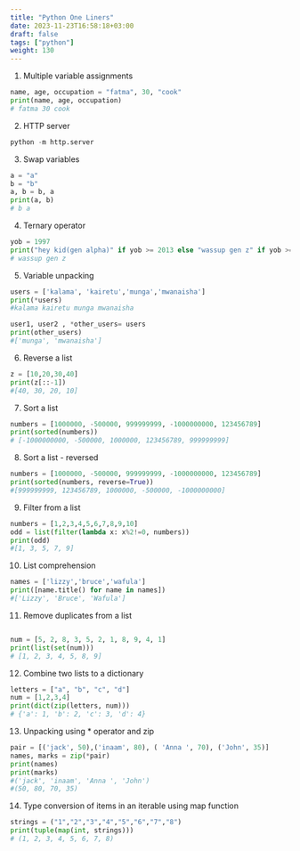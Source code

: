 ```yaml
---
title: "Python One Liners"
date: 2023-11-23T16:58:18+03:00
draft: false
tags: ["python"]
weight: 130
---
```


1. Multiple variable assignments

```python
name, age, occupation = "fatma", 30, "cook"
print(name, age, occupation)
# fatma 30 cook

```

2. HTTP server

```python
python -m http.server
```

3. Swap variables

```python
a = "a"
b = "b"
a, b = b, a
print(a, b)
# b a
```

4. Ternary operator

```python
yob = 1997
print("hey kid(gen alpha)" if yob >= 2013 else "wassup gen z" if yob >= 1995 else"hello future grandma(millennials)" if yob >= 1980 else "hey grandma(gen x)" if yob >= 1965 else "hello ancestor (baby boomer)")
# wassup gen z

```

5. Variable unpacking

```python
users = ['kalama', 'kairetu','munga','mwanaisha']
print(*users)
#kalama kairetu munga mwanaisha

user1, user2 , *other_users= users
print(other_users)
#['munga', 'mwanaisha']

```

6. Reverse a list

```python
z = [10,20,30,40]
print(z[::-1])
#[40, 30, 20, 10]


```

7. Sort a list

```python
numbers = [1000000, -500000, 999999999, -1000000000, 123456789]
print(sorted(numbers))
# [-1000000000, -500000, 1000000, 123456789, 999999999]
```

8. Sort a list - reversed

```python
numbers = [1000000, -500000, 999999999, -1000000000, 123456789]
print(sorted(numbers, reverse=True))
#[999999999, 123456789, 1000000, -500000, -1000000000]
```

9. Filter from a list

```python
numbers = [1,2,3,4,5,6,7,8,9,10]
odd = list(filter(lambda x: x%2!=0, numbers))
print(odd)
#[1, 3, 5, 7, 9]

```

10. List comprehension

```python
names = ['lizzy','bruce','wafula']
print([name.title() for name in names])
#['Lizzy', 'Bruce', 'Wafula']
```

11. Remove duplicates from a list

```python

num = [5, 2, 8, 3, 5, 2, 1, 8, 9, 4, 1]
print(list(set(num)))
# [1, 2, 3, 4, 5, 8, 9]
```

12. Combine two lists to a dictionary

```python
letters = ["a", "b", "c", "d"]
num = [1,2,3,4]
print(dict(zip(letters, num)))
# {'a': 1, 'b': 2, 'c': 3, 'd': 4}

```

13. Unpacking using \* operator and zip

```python
pair = [('jack', 50),('inaam', 80), ( 'Anna ', 70), ('John', 35)]
names, marks = zip(*pair)
print(names)
print(marks)
#('jack', 'inaam', 'Anna ', 'John')
#(50, 80, 70, 35)


```

14. Type conversion of items in an iterable using map function

```python
strings = ("1","2","3","4","5","6","7","8")
print(tuple(map(int, strings)))
# (1, 2, 3, 4, 5, 6, 7, 8)

```
